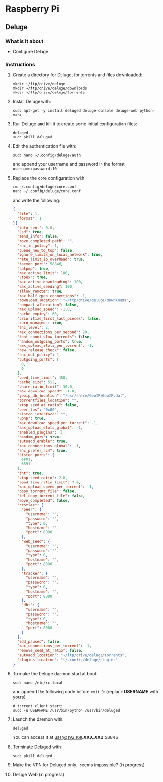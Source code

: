 # Raspberry Pi

## Deluge

### What is it about
- Configure Deluge

### Instructions
1. Create a directory for Deluge, for torrents and files downloaded:

   ```shell
   mkdir ~/ftp/drive/deluge
   mkdir ~/ftp/drive/deluge/downloads
   mkdir ~/ftp/drive/deluge/torrents
   ```

2. Install Deluge with:

   ```shell
   sudo apt-get -y install deluged deluge-console deluge-web python-mako
   ```

3. Run Deluge and kill it to create some initial configuration files:

   ```shell
   deluged
   sudo pkill deluged
   ```

4. Edit the authentication file with:

   ```shell
   sudo nano ~/.config/deluge/auth
   ```

   and append your username and password in the format `username:password:10`

5. Replace the core configuration with:
   
   ```shell
   rm ~/.config/deluge/core.conf
   nano ~/.config/deluge/core.conf
   ```
   
   and write the following:   

   ```json
   {
     "file": 1,
     "format": 1
   }{
     "info_sent": 0.0,
     "lsd": true,
     "send_info": false,
     "move_completed_path": "",
     "enc_in_policy": 1,
     "queue_new_to_top": false,
     "ignore_limits_on_local_network": true,
     "rate_limit_ip_overhead": true,
     "daemon_port": 58846,
     "natpmp": true,
     "max_active_limit": 100,
     "utpex": true,
     "max_active_downloading": 100,
     "max_active_seeding": 100,
     "allow_remote": true,
     "max_half_open_connections": -1,
     "download_location": "~/ftp/drive/deluge/downloads",
     "compact_allocation": false,
     "max_upload_speed": -1.0,
     "cache_expiry": 60,
     "prioritize_first_last_pieces": false,
     "auto_managed": true,
     "enc_level": 2,
     "max_connections_per_second": 20,
     "dont_count_slow_torrents": false,
     "random_outgoing_ports": true,
     "max_upload_slots_per_torrent": -1,
     "new_release_check": false,
     "enc_out_policy": 1,
     "outgoing_ports": [
       0,
       0
     ],
     "seed_time_limit": 180,
     "cache_size": 512,
     "share_ratio_limit": 30.0,
     "max_download_speed": -1.0,
     "geoip_db_location": "/usr/share/GeoIP/GeoIP.dat",
     "torrentfiles_location": "",
     "stop_seed_at_ratio": false,
     "peer_tos": "0x00",
     "listen_interface": "",
     "upnp": true,
     "max_download_speed_per_torrent": -1,
     "max_upload_slots_global": -1,
     "enabled_plugins": [],
     "random_port": true,
     "autoadd_enable": true,
     "max_connections_global": -1,
     "enc_prefer_rc4": true,
     "listen_ports": [
       6881,
       6891
     ],
     "dht": true,
     "stop_seed_ratio": 2.0,
     "seed_time_ratio_limit": 7.0,
     "max_upload_speed_per_torrent": -1,
     "copy_torrent_file": false,
     "del_copy_torrent_file": false,
     "move_completed": false,
     "proxies": {
       "peer": {
         "username": "",
         "password": "",
         "type": 0,
         "hostname": "",
         "port": 8080
       },
       "web_seed": {
         "username": "",
         "password": "",
         "type": 0,
         "hostname": "",
         "port": 8080
       },
       "tracker": {
         "username": "",
         "password": "",
         "type": 0,
         "hostname": "",
         "port": 8080
       },
       "dht": {
         "username": "",
         "password": "",
         "type": 0,
         "hostname": "",
         "port": 8080
       }
     },
     "add_paused": false,
     "max_connections_per_torrent": -1,
     "remove_seed_at_ratio": false,
     "autoadd_location": "~/ftp/drive/deluge/torrents",
     "plugins_location": "~/.config/deluge/plugins"
   }
   ```

6. To make the Deluge daemon start at boot:
   
   ```shell
   sudo nano /etc/rc.local
   ```
   
   and append the following code before `exit 0`: (replace **USERNAME** with yours)

   ```shell
   # torrent client start:
   sudo -u USERNAME /usr/bin/python /usr/bin/deluged
   ```
   
7. Launch the daemon with:

   ```shell
   deluged
   ```

   You can access it at user@192.168.**XXX**.**XXX**:58846

8. Terminate Deluged with:

   ```shell
   sudo pkill deluged
   ```
   
9. Make the VPN for Deluged only.. seems impossible? (in progress)

10. Deluge Web (in progress)